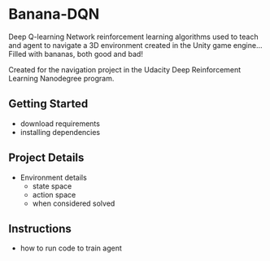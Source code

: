 # Banana-DQN

Deep Q-learning Network reinforcement learning algorithms used to teach and agent to navigate a 3D environment created in the Unity game engine... Filled with bananas, both good and bad!

Created for the navigation project in the Udacity Deep Reinforcement Learning Nanodegree program.

## Getting Started

* download requirements
* installing dependencies

## Project Details

* Environment details
  * state space
  * action space
  * when considered solved

## Instructions

* how to run code to train agent
